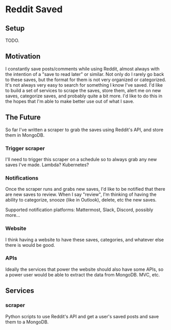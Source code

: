 # Reddit Saved

## Setup
TODO.

## Motivation
I constantly save posts/comments while using Reddit, almost always with the intention of a "save to read later" or similar. Not only do I rarely go back to these saves, but the format for them is not very organized or categorized. It's not always very easy to search for something I know I've saved. I'd like to build a set of services to scrape the saves, store them, alert me on new saves, categorize saves, and probably quite a bit more. I'd like to do this in the hopes that I'm able to make better use out of what I save.

## The Future
So far I've written a scraper to grab the saves using Reddit's API, and store them in MongoDB.

### Trigger scraper
I'll need to trigger this scraper on a schedule so to always grab any new saves I've made. Lambda? Kubernetes?

### Notifications
Once the scraper runs and grabs new saves, I'd like to be notified that there are new saves to review. When I say "review", I'm thinking of having the ability to categorize, snooze (like in Outlook), delete, etc the new saves.

Supported notification platforms: Mattermost, Slack, Discord, possibly more...

### Website
I think having a website to have these saves, categories, and whatever else there is would be good.

### APIs
Ideally the services that power the website should also have some APIs, so a power user would be able to extract the data from MongoDB. MVC, etc.

## Services

### scraper
Python scripts to use Reddit's API and get a user's saved posts and save them to a MongoDB.
